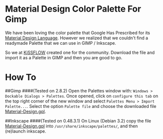 Material Design Color Palette For Gimp
======================================

We have been loving the color palette that Google Has Prescribed for its [Material Design Language](http://www.google.com/design/spec/style/color.html). However we realized that we couldn't find a readymade Palette that we can use in GIMP / Inkscape.

So we at [KiSSFLOW](http://kissflow.com) created one for the community. Download the file and import it as a Palette in GIMP and then you are good to go.


How To
======
##Gimp
####(Tested on 2.8.2)
Open the Palettes window with: `Windows > Dockable Dialogs > Palettes`. Once opened, click on `configure this tab` on the top right corner of the new window and select `Palettes Menu > Import Palette...`. Select the option `Palette file` and choose the downloaded file [Material-Design.gpl](https://raw.githubusercontent.com/KiSSFLOW/gimp-material-design-color-palette/master/Material-Design.gpl).

##Inkscape
####(Tested on 0.48.3.1)
On Linux (Debian 3.2) copy the file [Material-Design.gpl](https://raw.githubusercontent.com/KiSSFLOW/gimp-material-design-color-palette/master/Material-Design.gpl)  into `/usr/share/inkscape/palettes/`, and then (re)launch inkscape.

